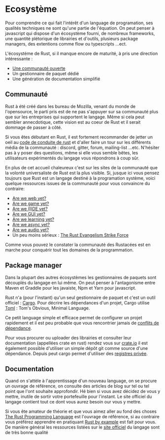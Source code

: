 # Ecosystème

Pour comprendre ce qui fait l'intérêt d'un language de programation, ses qualités techniques ne sont qu'une partie de l'équation. On peut penser à javascript qui dispose d'un écosystème fourni, de nombreux frameworks, une quantité plétorique de librairies et d'outils, plusieurs package managers, des extentions comme flow ou typescripts ...ect.

L'écosystème de Rust, si il manque encore de maturité, à pris une direction intéressante :

- [Une communauté ouverte](https://www.rust-lang.org/community)
- Un gestionnaire de paquet dédié
- Une génération de documentation simplifié

## Communauté

Rust à été créé dans les bureau de Mozilla, venant du monde de l'opensource, le parti pris est de ne pas s'appuyer sur sa communauté plus que sur les entreprises qui supportent le langage. Même si cela peut sembler annecdotique, cette vision est au coeur de Rust et il serait dommage de passer à côté.

Si vous êtes débutant en Rust, il est fortement recommander de jetter un oeil au [code de conduite de rust](https://www.rust-lang.org/policies/code-of-conduct) et d'aller faire un tour sur les différents média de la communauté : discord, gitter, forum, mailing-list ...etc. N'hésiter pas à y poser des questions, même si elle vous semble bêtes, les utilisateurs expérimentés du langage vous répondrons à coup sûr.

En plus de cet accueil chaleureux c'est sur les sites de la communauté que la volonté universaliste de Rust est la plus visible. Si, jusque ici vous pensez toujours que Rust est un langage destiné à la programation système, voici quelque ressources issues de la communauté pour vous convaincre du contraire:

- [Are we web yet?](https://www.arewewebyet.org/)
- [Are we game yet?](http://arewegameyet.com/)
- [Are we (I)DE yet?](https://areweideyet.com/)
- [Are we GUI yet?](https://areweguiyet.com/newsfeed/2019-01-13_rust2019.html)
- [Are we learning yet?](https://www.arewelearningyet.com/)
- [Are we async yet?](https://areweasyncyet.rs)
- [Are we audio yet?](https://areweaudioyet.com/)
- Un peu moins sérieux : [The Rust Evangelism Strike Force](https://www.reddit.com/r/rustjerk/)

Comme vous pouvez le constater la communauté des Rustacées est en marche pour conquérir tout les domaines de la programmation.  

## Package manager

Dans la plupart des autres écosystèmes les gestionnaires de paquets sont découplés du langage en lui même. On peut penser à l'antagonisme entre Maven et Graddle pour les javaiste, Npm et Yarn pour javascript.

Rust n'a (pour l'instant) qu'un seul gestionnaire de paquet et c'est un outil officiel : [Cargo](https://doc.rust-lang.org/cargo/).
Pour décrire les dépendances d'un projet, Cargo utilise [Toml](https://github.com/toml-lang/toml) : Tom's Obvious, Minimal Language.

Ce petit language simple et efficace permet de configurer un projet rapidement et il est peu probable que vous rencontrier jamais de [conflits de dépendance](https://stephencoakley.com/2019/04/24/how-rust-solved-dependency-hell).

Pour vous procurer ou uploader des librairies et consulter leur documentation (appellées crate en rust) rendez vous sur [crate.io](https://www.crates.io/) il est également possible d'utiliser un simple dépôt git comme source d'une dépendance. Depuis peut cargo permet d'utiliser des [registres privée](https://blog.cloudsmith.io/2019/05/01/worlds-first-private-cargo-registry/).


## Documentation

Quand on s'attèle à l'apprentissage d'un nouveau language, on se procure un ouvrage de référence, on consulte des articles de blog sur tel ou tel point que l'ont souhaite approfondir. Hé bien si vous avez décidez de vous y mettre, inutile de sortir votre portefeuille pour l'instant. Le site officiel du langage contient tout ce dont vous aurez besoin our vous y mettre.

Si vous ête amateur de théorie et que vous aimez aller au fond des choses [The Rust Programming Language](https://doc.rust-lang.org/book/index.html) est l'ouvrage de référence, si au contraire vous préférez apprendre en pratiquant [Rust by example](https://doc.rust-lang.org/stable/rust-by-example/) est fait pour vous. De manière général les ressources listées sur le [site officiel](https://www.rust-lang.org/learn) du langage sont de très bonne qualité